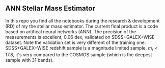 ## ANN Stellar Mass Estimator

In this repo you find all the notebooks during the research & development (RD) of my the stellar mass estimator. 
The current final product is a code based on artifical neural networks (ANN). 
The precision of the measurements is excellent, $0.06$ dex, validated on SDSS+GALEX+WISE dataset. 
Note the validation set is very different of the training one. 
SDSS+GALEX+WISE redshift sample is a magnitude limited sample, $m_r<17.8$, it's very compared to the COSMOS sample (which is the deepest sample with 31 bands).  
